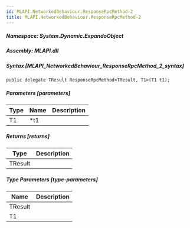 ```yaml
---  
id: MLAPI.NetworkedBehaviour.ResponseRpcMethod-2  
title: MLAPI.NetworkedBehaviour.ResponseRpcMethod-2  
---
```


<div class="markdown level0 summary" markdown="1">

</div>

<div class="markdown level0 conceptual" markdown="1">

</div>

##### **Namespace**: System.Dynamic.ExpandoObject

##### **Assembly**: MLAPI.dll

##### Syntax [MLAPI_NetworkedBehaviour_ResponseRpcMethod_2_syntax]

    public delegate TResult ResponseRpcMethod<TResult, T1>(T1 t1);

##### Parameters [parameters]

| Type | Name | Description |
|------|------|-------------|
| T1   | \*t1 |             |

##### Returns [returns]

| Type    | Description |
|---------|-------------|
| TResult |             |

##### Type Parameters [type-parameters]

| Name    | Description |
|---------|-------------|
| TResult |             |
| T1      |             |
